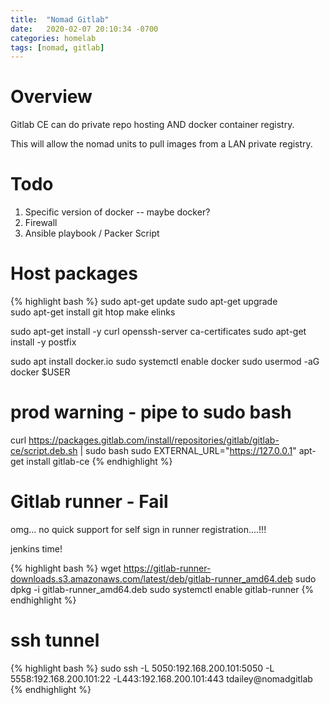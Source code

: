 ```yaml
---
title:  "Nomad Gitlab"
date:   2020-02-07 20:10:34 -0700
categories: homelab
tags: [nomad, gitlab]
---
```

# Overview

Gitlab CE can do private repo hosting AND docker container registry.

This will allow the nomad units to pull images from a LAN private registry.

# Todo 

1. Specific version of docker -- maybe docker?
2. Firewall
3. Ansible playbook / Packer Script

# Host packages

{% highlight bash %}
sudo apt-get update
sudo apt-get upgrade    
sudo apt-get install git htop make elinks 

sudo apt-get install -y curl openssh-server ca-certificates
sudo apt-get install -y postfix

sudo apt install docker.io
sudo systemctl enable docker
sudo usermod -aG docker $USER

# prod warning - pipe to sudo bash
curl https://packages.gitlab.com/install/repositories/gitlab/gitlab-ce/script.deb.sh | sudo bash
sudo EXTERNAL_URL="https://127.0.0.1" apt-get install gitlab-ce
{% endhighlight %}

# Gitlab runner - Fail

omg... no quick support for self sign in runner registration....!!!

jenkins time!

{% highlight bash %}
wget https://gitlab-runner-downloads.s3.amazonaws.com/latest/deb/gitlab-runner_amd64.deb
sudo dpkg -i gitlab-runner_amd64.deb
sudo systemctl enable gitlab-runner
{% endhighlight %}

# ssh tunnel
{% highlight bash %}
sudo ssh -L 5050:192.168.200.101:5050 -L 5558:192.168.200.101:22 -L443:192.168.200.101:443 tdailey@nomadgitlab
{% endhighlight %}
